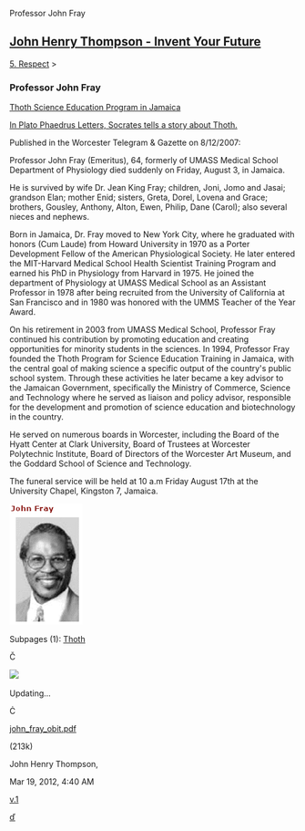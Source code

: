 Professor John Fray 

[John Henry Thompson - Invent Your Future](../index.html)
---------------------------------------------------------

    

[5\. Respect](../heros.html)‎ > ‎

### Professor John Fray

  
[Thoth Science Education Program in Jamaica](http://www.youtube.com/watch?v=p95H3xsRuHA)  
  
[In Plato Phaedrus Letters, Socrates tells a story about Thoth.](professor-john-fray/thoth.html)  
  
Published in the Worcester Telegram & Gazette on 8/12/2007:  
  

Professor John Fray (Emeritus), 64, formerly of UMASS Medical School Department of Physiology died suddenly on Friday, August 3, in Jamaica.  
  
He is survived by wife Dr. Jean King Fray; children, Joni, Jomo and Jasai; grandson Elan; mother Enid; sisters, Greta, Dorel, Lovena and Grace; brothers, Gousley, Anthony, Alton, Ewen, Philip, Dane (Carol); also several nieces and nephews.  
  
Born in Jamaica, Dr. Fray moved to New York City, where he graduated with honors (Cum Laude) from Howard University in 1970 as a Porter Development Fellow of the American Physiological Society. He later entered the MIT-Harvard Medical School Health Scientist Training Program and earned his PhD in Physiology from Harvard in 1975. He joined the department of Physiology at UMASS Medical School as an Assistant Professor in 1978 after being recruited from the University of California at San Francisco and in 1980 was honored with the UMMS Teacher of the Year Award.  
  
On his retirement in 2003 from UMASS Medical School, Professor Fray continued his contribution by promoting education and creating opportunities for minority students in the sciences. In 1994, Professor Fray founded the Thoth Program for Science Education Training in Jamaica, with the central goal of making science a specific output of the country's public school system. Through these activities he later became a key advisor to the Jamaican Government, specifically the Ministry of Commerce, Science and Technology where he served as liaison and policy advisor, responsible for the development and promotion of science education and biotechnology in the country.  
  
He served on numerous boards in Worcester, including the Board of the Hyatt Center at Clark University, Board of Trustees at Worcester Polytechnic Institute, Board of Directors of the Worcester Art Museum, and the Goddard School of Science and Technology.  
  
The funeral service will be held at 10 a.m Friday August 17th at the University Chapel, Kingston 7, Jamaica.  

  
  
  

[![](../_/rsrc/1335242135302/heros/professor-john-fray/john-fray.png)](http://www.johnhenrythompson.com/heros/professor-john-fray/john-fray.png?attredirects=0)

  

Subpages (1): [Thoth](professor-john-fray/thoth.html)

Č

![](http://www.gstatic.com/sites/p/fb83f7/system/app/images/spinner.gif)

Updating...

Ċ

[john\_fray\_obit.pdf](http://docs.google.com/viewer?a=v&pid=sites&srcid=am9obmhlbnJ5dGhvbXBzb24uY29tfGpodHxneDoyYjk0NTA3M2MzZWE3ZGY0)

(213k)

John Henry Thompson,

Mar 19, 2012, 4:40 AM

[v.1](http://www.johnhenrythompson.com/system/app/pages/admin/revisions?wuid=wuid:gx:2b945073c3ea7df4)

[ď](http://www.johnhenrythompson.com/heros/professor-john-fray/john_fray_obit.pdf?attredirects=0&d=1 "Download")


